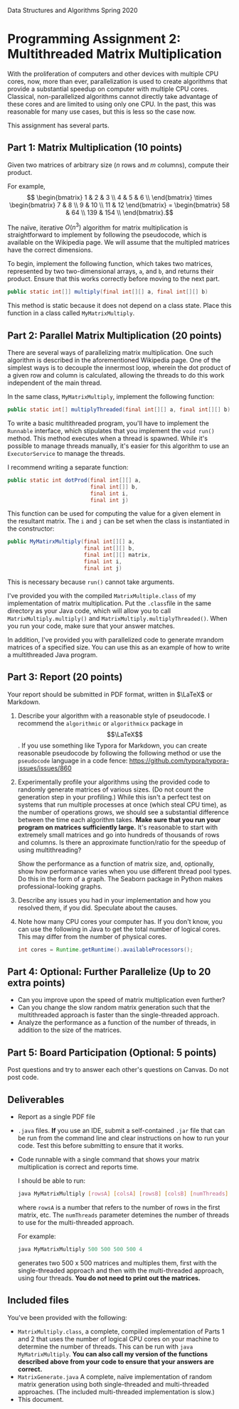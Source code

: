 Data Structures and Algorithms
Spring 2020

# Programming Assignment 2: Multithreaded Matrix Multiplication

With the proliferation of computers and other devices with multiple CPU cores, now, more than ever, parallelization is used to create algorithms that provide a substantial speedup on computer with multiple CPU cores. Classical, non-parallelized algorithms cannot directly take advantage of these cores and are limited to using only one CPU. In the past, this was reasonable for many use cases, but this is less so the case now.  

This assignment has several parts. 

## Part 1: Matrix Multiplication (10 points)

Given two matrices of arbitrary size (*n* rows and *m* columns), compute their product.

For example, $$ \begin{bmatrix}
1 & 2 & 3 \\
4 & 5 & 6 \\
\end{bmatrix} \times
\begin{bmatrix}
 7 & 8 \\
 9 & 10 \\
 11 & 12 
\end{bmatrix} =
\begin{bmatrix}
58 & 64 \\
139 & 154 \\
\end{bmatrix}.$$

The naïve, iterative $O(n^3)$ algorithm for matrix multiplication is straightforward to implement by following the pseudocode, which is available on the Wikipedia page. We will assume that the multipled matrices have the correct dimensions.

To begin, implement the following function, which takes two matrices, represented by two two-dimensional arrays, `a`, and `b`, and returns their product.  Ensure that this works correctly before moving to the next part.

```java
public static int[]] multiply(final int[][] a, final int[][] b)
```

This method is static because it does not depend on a class state.  Place this function in a class called `MyMatrixMultiply`.

## Part 2: Parallel Matrix Multiplication (20 points)

There are several ways of parallelizing matrix multiplication.  One such algorithm is described in the aforementioned Wikipedia page.  One of the simplest ways is to decouple the innermost loop, wherein the dot product of a given row and column is calculated, allowing the threads to do this work independent of the main thread.

In the same class, `MyMatrixMultiply`, implement the following function:

```java
public static int[] multiplyThreaded(final int[][] a, final int[][] b)
```

To write a basic multithreaded program, you'll have to implement the `Runnable` interface, which stipulates that you implement the `void run()` method.  This method executes when a thread is spawned.  While it's possible to manage threads manually, it's easier for this algorithm to use an `ExecutorService` to manage the threads.

I recommend writing a separate function:

```java
public static int dotProd(final int[][] a,
                          final int[]] b,
                          final int i,
                          final int j)
```

This function can be used for computing the value for a given element in the resultant matrix.  The `i` and `j` can be set when the class is instantiated in the constructor:

```java
public MyMatirxMultiply(final int[][] a,
                        final int[][] b,
                        final int[][] matrix,
                        final int i,
                        final int j)
```



This is necessary because `run()` cannot take arguments.

I've provided you with the compiled `MatrixMultiple.class` of my implementation of matrix multiplication.  Put the `.class`file in the same directory as your Java code, which will allow you to call `MatrixMultiply.multiply()` and `MatrixMultiply.multiplyThreaded()`.  When you run your code, make sure that your answer matches.

In addition, I've provided you with parallelized code to generate mrandom matrices of a specified size.  You can use this as an example of how to write a multithreaded Java program.

## Part 3: Report (20 points)

Your report should be submitted in PDF format, written in $\LaTeX$ or Markdown.

1. Describe your algorithm with a reasonable style of pseudocode.  I recommend the `algorithmic` or `algorithmicx` package in $$\LaTeX$$.  If you use something like Typora for Markdown, you can create reasonable pseudocode by following the following method or use the `pseudocode` language in a code fence: https://github.com/typora/typora-issues/issues/860

2. Experimentally profile your algorithms using the provided code to randomly generate matrices of various sizes. (Do not count the generation step in your profiling.) While this isn't a perfect test on systems that run multiple processes at once (which steal CPU time), as the number of operations grows, we should see a substantial difference between the time each algorithm takes. **Make sure that you run your program on matrices sufficiently large.** It's reasonable to start with extremely small matrices and go into hundreds of thousands of rows and columns.  Is there an approximate function/ratio for the speedup of using multithreading?

    Show the performance as a function of matrix size, and, optionally, show how performance varies when you use different thread pool types.  Do this in the form of a graph. The Seaborn package in Python makes professional-looking graphs.

3. Describe any issues you had in your implementation and how you resolved them, if you did.  Speculate about the causes.

4. Note how many CPU cores your computer has.  If you don't know, you can use the following in Java to get the total number of logical cores.  This may differ from the number of physical cores.

   ```java
   int cores = Runtime.getRuntime().availableProcessors();
   ```

   

## Part 4: Optional: Further Parallelize (Up to 20 extra points)

* Can you improve upon the speed of matrix multiplication even further?
* Can you change the slow random matrix generation such that the multithreaded approach is faster than the single-threaded approach.
* Analyze the performance as a function of the number of threads, in addition to the size of the matrices.

## Part 5: Board Participation (Optional: 5 points)

Post questions and try to answer each other's questions on Canvas.  Do not post code.  

## Deliverables

* Report as a single PDF file

* `.java` files.  **If** you use an IDE, submit a self-contained `.jar` file that can be run from the command line and clear instructions on how to run your code.  Test this before submitting to ensure that it works.

* Code runnable with a single command that shows your matrix multiplication is correct and reports time.

  I should be able to run:

  ```bash
  java MyMatrixMultiply [rowsA] [colsA] [rowsB] [colsB] [numThreads]
  ```

  where `rowsA` is a number that refers to the number of rows in the first matrix, etc. The `numThreads` parameter detemines the number of threads to use for the multi-threaded approach.

  For example:

  ```java
  java MyMatrixMultiply 500 500 500 500 4
  ```

  generates two 500 x 500 matrices and multiples them, first with the single-threaded approach and then with the multi-threaded approach, using four threads. **You do not need to print out the matrices.**

## Included files

You've been provided with the following:

* `MatrixMultiply.class`, a complete, compiled implementation of Parts 1 and 2 that uses the number of logical CPU cores on your machine to determine the number of threads. This can be run with 
  `java MyMatrixMultiply`.  **You can also call my version of the functions described above from your code to ensure that your answers are correct.**
*  `MatrixGenerate.java` A complete, naïve implementation of random matrix generation using both single-threaded and multi-threaded approaches.  (The included multi-threaded implementation is slow.)
* This document.

